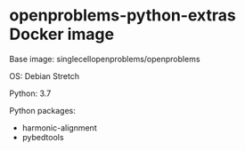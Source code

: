 # openproblems-python-extras Docker image

Base image: singlecellopenproblems/openproblems

OS: Debian Stretch

Python: 3.7

Python packages:

* harmonic-alignment
* pybedtools

